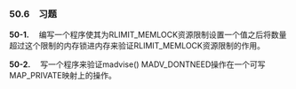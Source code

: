 ### 50.6　习题

**50-1.** 　编写一个程序使其为RLIMIT_MEMLOCK资源限制设置一个值之后将数量超过这个限制的内存锁进内存来验证RLIMIT_MEMLOCK资源限制的作用。

**50-2.** 　写一个程序来验证madvise() MADV_DONTNEED操作在一个可写MAP_PRIVATE映射上的操作。



